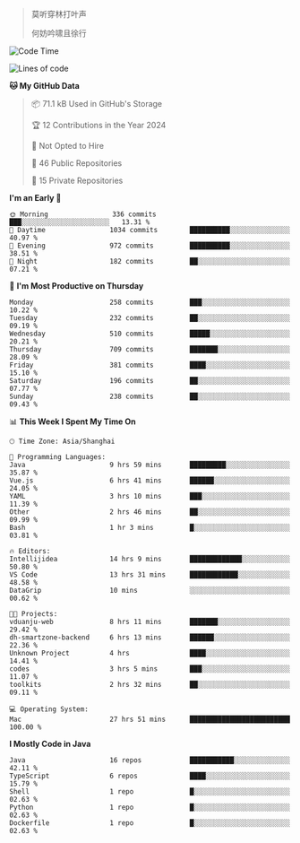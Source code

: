 > 莫听穿林打叶声
> 
> 何妨吟啸且徐行

<!-- ![Github Stats](https://github-readme-stats.vercel.app/api?username=catch6&count_private=true&show_icons=true&theme=gruvbox) -->

<!-- ![Top Langs](https://github-readme-stats.vercel.app/api/top-langs/?username=catch6&layout=compact) -->

<!--START_SECTION:waka-->
![Code Time](http://img.shields.io/badge/Code%20Time-918%20hrs%2014%20mins-blue)

![Lines of code](https://img.shields.io/badge/From%20Hello%20World%20I%27ve%20Written-9.3%20million%20lines%20of%20code-blue)

**🐱 My GitHub Data** 

> 📦 71.1 kB Used in GitHub's Storage 
 > 
> 🏆 12 Contributions in the Year 2024
 > 
> 🚫 Not Opted to Hire
 > 
> 📜 46 Public Repositories 
 > 
> 🔑 15 Private Repositories 
 > 
**I'm an Early 🐤** 

```text
🌞 Morning                336 commits         ███░░░░░░░░░░░░░░░░░░░░░░   13.31 % 
🌆 Daytime                1034 commits        ██████████░░░░░░░░░░░░░░░   40.97 % 
🌃 Evening                972 commits         ██████████░░░░░░░░░░░░░░░   38.51 % 
🌙 Night                  182 commits         ██░░░░░░░░░░░░░░░░░░░░░░░   07.21 % 
```
📅 **I'm Most Productive on Thursday** 

```text
Monday                   258 commits         ███░░░░░░░░░░░░░░░░░░░░░░   10.22 % 
Tuesday                  232 commits         ██░░░░░░░░░░░░░░░░░░░░░░░   09.19 % 
Wednesday                510 commits         █████░░░░░░░░░░░░░░░░░░░░   20.21 % 
Thursday                 709 commits         ███████░░░░░░░░░░░░░░░░░░   28.09 % 
Friday                   381 commits         ████░░░░░░░░░░░░░░░░░░░░░   15.10 % 
Saturday                 196 commits         ██░░░░░░░░░░░░░░░░░░░░░░░   07.77 % 
Sunday                   238 commits         ██░░░░░░░░░░░░░░░░░░░░░░░   09.43 % 
```


📊 **This Week I Spent My Time On** 

```text
🕑︎ Time Zone: Asia/Shanghai

💬 Programming Languages: 
Java                     9 hrs 59 mins       █████████░░░░░░░░░░░░░░░░   35.87 % 
Vue.js                   6 hrs 41 mins       ██████░░░░░░░░░░░░░░░░░░░   24.05 % 
YAML                     3 hrs 10 mins       ███░░░░░░░░░░░░░░░░░░░░░░   11.39 % 
Other                    2 hrs 46 mins       ██░░░░░░░░░░░░░░░░░░░░░░░   09.99 % 
Bash                     1 hr 3 mins         █░░░░░░░░░░░░░░░░░░░░░░░░   03.81 % 

🔥 Editors: 
Intellijidea             14 hrs 9 mins       █████████████░░░░░░░░░░░░   50.80 % 
VS Code                  13 hrs 31 mins      ████████████░░░░░░░░░░░░░   48.58 % 
DataGrip                 10 mins             ░░░░░░░░░░░░░░░░░░░░░░░░░   00.62 % 

🐱‍💻 Projects: 
vduanju-web              8 hrs 11 mins       ███████░░░░░░░░░░░░░░░░░░   29.42 % 
dh-smartzone-backend     6 hrs 13 mins       ██████░░░░░░░░░░░░░░░░░░░   22.36 % 
Unknown Project          4 hrs               ████░░░░░░░░░░░░░░░░░░░░░   14.41 % 
codes                    3 hrs 5 mins        ███░░░░░░░░░░░░░░░░░░░░░░   11.07 % 
toolkits                 2 hrs 32 mins       ██░░░░░░░░░░░░░░░░░░░░░░░   09.11 % 

💻 Operating System: 
Mac                      27 hrs 51 mins      █████████████████████████   100.00 % 
```

**I Mostly Code in Java** 

```text
Java                     16 repos            ███████████░░░░░░░░░░░░░░   42.11 % 
TypeScript               6 repos             ████░░░░░░░░░░░░░░░░░░░░░   15.79 % 
Shell                    1 repo              █░░░░░░░░░░░░░░░░░░░░░░░░   02.63 % 
Python                   1 repo              █░░░░░░░░░░░░░░░░░░░░░░░░   02.63 % 
Dockerfile               1 repo              █░░░░░░░░░░░░░░░░░░░░░░░░   02.63 % 
```




<!--END_SECTION:waka-->
